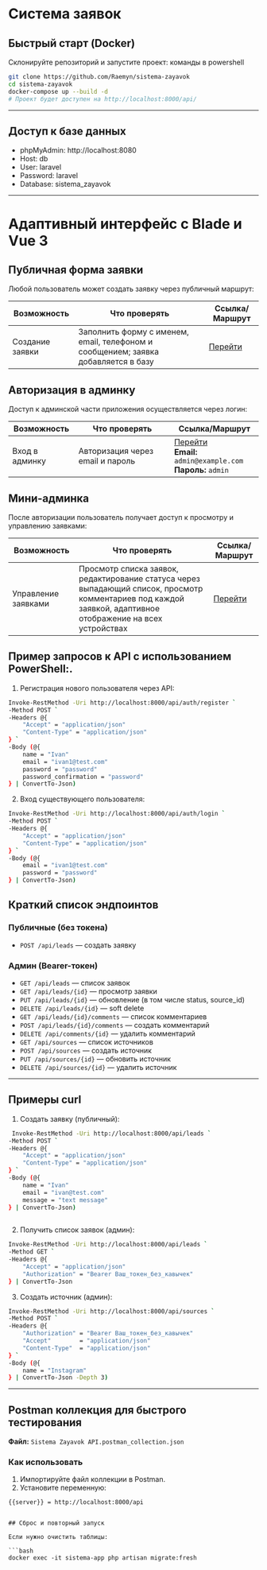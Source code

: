 # Система заявок

## Быстрый старт (Docker)


Склонируйте репозиторий и запустите проект:
команды в powershell
```bash
git clone https://github.com/Raemyn/sistema-zayavok
cd sistema-zayavok
docker-compose up --build -d
# Проект будет доступен на http://localhost:8000/api/
```

---

## Доступ к базе данных

- phpMyAdmin: http://localhost:8080
- Host: db
- User: laravel
- Password: laravel
- Database: sistema_zayavok

---



# Адаптивный интерфейс с Blade и Vue 3

## Публичная форма заявки
Любой пользователь может создать заявку через публичный маршрут:

| Возможность | Что проверять | Ссылка/Маршрут |
|------------|---------------|----------------|
| Создание заявки | Заполнить форму с именем, email, телефоном и сообщением; заявка добавляется в базу | [Перейти](http://127.0.0.1:8000/lead/create) |

## Авторизация в админку
Доступ к админской части приложения осуществляется через логин:

| Возможность | Что проверять | Ссылка/Маршрут |
|------------|---------------|----------------|
| Вход в админку | Авторизация через email и пароль | [Перейти](http://127.0.0.1:8000/admin/login)<br>**Email:** `admin@example.com`<br>**Пароль:** `admin` |

## Мини-админка
После авторизации пользователь получает доступ к просмотру и управлению заявками:

| Возможность | Что проверять | Ссылка/Маршрут |
|------------|---------------|----------------|
| Управление заявками | Просмотр списка заявок, редактирование статуса через выпадающий список, просмотр комментариев под каждой заявкой, адаптивное отображение на всех устройствах | [Перейти](http://127.0.0.1:8000/admin/leads) |





## Пример запросов к API с использованием PowerShell:.

1. Регистрация нового пользователя через API:

```bash
Invoke-RestMethod -Uri http://localhost:8000/api/auth/register `
-Method POST `
-Headers @{
    "Accept" = "application/json"
    "Content-Type" = "application/json"
} `
-Body (@{
    name = "Ivan"
    email = "ivan1@test.com"
    password = "password"
    password_confirmation = "password"
} | ConvertTo-Json)

```

2. Вход существующего пользователя:

```bash
Invoke-RestMethod -Uri http://localhost:8000/api/auth/login `
-Method POST `
-Headers @{
    "Accept" = "application/json"
    "Content-Type" = "application/json"
} `
-Body (@{
    email = "ivan1@test.com"
    password = "password"
} | ConvertTo-Json)

```

## Краткий список эндпоинтов

### Публичные (без токена)

- `POST /api/leads` — создать заявку

### Админ (Bearer-токен)

- `GET /api/leads` — список заявок  
- `GET /api/leads/{id}` — просмотр заявки  
- `PUT /api/leads/{id}` — обновление (в том числе status, source_id)  
- `DELETE /api/leads/{id}` — soft delete  
- `GET /api/leads/{id}/comments` — список комментариев  
- `POST /api/leads/{id}/comments` — создать комментарий  
- `DELETE /api/comments/{id}` — удалить комментарий  
- `GET /api/sources` — список источников  
- `POST /api/sources` — создать источник  
- `PUT /api/sources/{id}` — обновить источник  
- `DELETE /api/sources/{id}` — удалить источник

---

## Примеры curl

1. Создать заявку (публичный):

```bash
 Invoke-RestMethod -Uri http://localhost:8000/api/leads `
-Method POST `
-Headers @{
    "Accept" = "application/json"
    "Content-Type" = "application/json"
} `
-Body (@{
    name = "Ivan"
    email = "ivan@test.com"
    message = "text message"
} | ConvertTo-Json)
                                                                                                    
```

2. Получить список заявок (админ):

```bash
Invoke-RestMethod -Uri http://localhost:8000/api/leads `
-Method GET `
-Headers @{
    "Accept" = "application/json"
    "Authorization" = "Bearer Ваш_токен_без_кавычек"
} | ConvertTo-Json
```

3. Создать источник (админ):

```bash
Invoke-RestMethod -Uri http://localhost:8000/api/sources `
-Method POST `
-Headers @{
    "Authorization" = "Bearer Ваш_токен_без_кавычек"
    "Accept"        = "application/json"
    "Content-Type"  = "application/json"
} `
-Body (@{
    name = "Instagram"
} | ConvertTo-Json -Depth 3)
```

---

## Postman коллекция для быстрого тестирования

**Файл:** `Sistema Zayavok API.postman_collection.json`

### Как использовать

1. Импортируйте файл коллекции в Postman.
2. Установите переменную:

```text
{{server}} = http://localhost:8000/api


## Сброс и повторный запуск

Если нужно очистить таблицы:

```bash
docker exec -it sistema-app php artisan migrate:fresh
```


